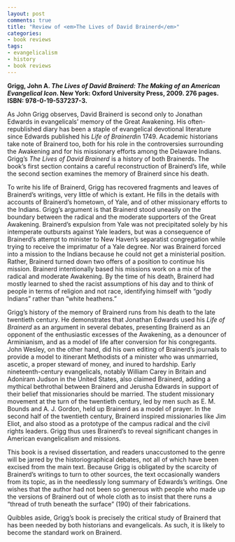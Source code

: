 ```yaml
---
layout: post
comments: true
title: "Review of <em>The Lives of David Brainerd</em>"
categories:
- book reviews
tags:
- evangelicalism
- history
- book reviews
---
```


**Grigg, John A. <em>The Lives of David Brainerd: The Making of an
American Evangelical Icon</em>. New York: Oxford University Press, 2009.
276 pages. ISBN: 978-0-19-537237-3.**

<!--more-->

As John Grigg observes, David Brainerd is second only to Jonathan Edwards
in evangelicals’ memory of the Great Awakening. His often-republished
diary has been a staple of evangelical devotional literature since
Edwards published his *Life of Brainerd*in 1749. Academic historians
take note of Brainerd too, both for his role in the controversies
surrounding the Awakening and for his missionary efforts among the
Delaware Indians. Grigg’s *The Lives of David Brainerd* is a history of
both Brainerds. The book’s first section contains a careful
reconstruction of Brainerd’s life, while the second section examines the
memory of Brainerd since his death.

To write his life of Brainerd, Grigg has recovered fragments and leaves
of Brainerd’s writings, very little of which is extant. He fills in the
details with accounts of Brainerd’s hometown, of Yale, and of other
missionary efforts to the Indians. Grigg’s argument is that Brainerd
stood uneasily on the boundary between the radical and the moderate
supporters of the Great Awakening. Brainerd’s expulsion from Yale was
not precipitated solely by his intemperate outbursts against Yale
leaders, but was a consequence of Brainerd’s attempt to minister to New
Haven’s separatist congregation while trying to receive the imprimatur
of a Yale degree. Nor was Brainerd forced into a mission to the Indians
because he could not get a ministerial position. Rather, Brainerd turned
down two offers of a position to continue his mission. Brainerd
intentionally based his missions work on a mix of the radical and
moderate Awakening. By the time of his death, Brainerd had mostly
learned to shed the racist assumptions of his day and to think of people
in terms of religion and not race, identifying himself with “godly
Indians” rather than “white heathens.”

Grigg’s history of the memory of Brainerd runs from his death to the
late twentieth century. He demonstrates that Jonathan Edwards used his
*Life of Brainerd* as an argument in several debates, presenting
Brainerd as an opponent of the enthusiastic excesses of the Awakening,
as a denouncer of Arminianism, and as a model of life after conversion
for his congregants. John Wesley, on the other hand, did his own editing
of Brainerd’s journals to provide a model to itinerant Methodists of a
minister who was unmarried, ascetic, a proper steward of money, and
inured to hardship. Early nineteenth-century evangelicals, notably
William Carey in Britain and Adoniram Judson in the United States, also
claimed Brainerd, adding a mythical bethrothal between Brainerd and
Jerusha Edwards in support of their belief that missionaries should be
married. The student missionary movement at the turn of the twentieth
century, led by men such as E. M. Bounds and A. J. Gordon, held up
Brainerd as a model of prayer. In the second half of the twentieth
century, Brainerd inspired missionaries like Jim Eliot, and also stood
as a prototype of the campus radical and the civil rights leaders. Grigg
thus uses Brainerd’s to reveal significant changes in American
evangelicalism and missions.

This book is a revised dissertation, and readers unaccustomed to the
genre will be jarred by the historiographical debates, not all of which
have been excised from the main text. Because Grigg is obligated by the
scarcity of Brainerd’s writings to turn to other sources, the text
occasionally wanders from its topic, as in the needlessly long summary
of Edwards’s writings. One wishes that the author had not been so
generous with people who made up the versions of Brainerd out of whole
cloth as to insist that there runs a “thread of truth beneath the
surface” (190) of their fabrications.

Quibbles aside, Grigg’s book is precisely the critical study of Brainerd
that has been needed by both historians and evangelicals. As such, it is
likely to become the standard work on Brainerd.
